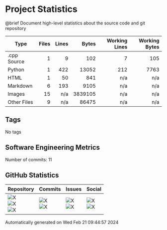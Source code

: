 Project Statistics
==================

@brief Document high-level statistics about the source code and
       git repository

| Type | Files | Lines | Bytes | Working Lines | Working Bytes |
|------|------:|------:|------:|--------------:|--------------:|
|.cpp Source|1|9|102|7|105|
|Python|1|422|13052|212|7763|
|HTML|1|50|841|n/a|n/a|
|Markdown|6|193|9105|n/a|n/a|
|Images|15|n/a|3839105|n/a|n/a|
|Other Files|9|n/a|86475|n/a|n/a|

## Tags
No tags

## Software Engineering Metrics

Number of commits:  11

## GitHub Statistics
| Repository                           | Commits                   | Issues                  | Social                    |
|--------------------------------------|---------------------------|-------------------------|---------------------------|
| ![X](https://img.shields.io/github/languages/code-size/EE-205/ee205_animal_farm?style=plastic) <br/> ![X](https://img.shields.io/github/repo-size/EE-205/ee205_animal_farm?style=plastic) <br/> ![X](https://img.shields.io/github/contributors/EE-205/ee205_animal_farm?style=plastic) | ![X](https://img.shields.io/github/commit-activity/w/EE-205/ee205_animal_farm?style=plastic) <br/> ![X](https://img.shields.io/github/last-commit/EE-205/ee205_animal_farm?style=plastic) | ![X](https://img.shields.io/github/issues-raw/EE-205/ee205_animal_farm?style=plastic) <br/> ![X](https://img.shields.io/github/issues-closed-raw/EE-205/ee205_animal_farm?style=plastic) | ![X](https://img.shields.io/github/forks/EE-205/ee205_animal_farm?style=plastic) <br/> ![X](https://img.shields.io/github/stars/EE-205/ee205_animal_farm?style=plastic) |

Automatically generated on Wed Feb 21 09:44:57 2024
